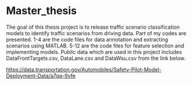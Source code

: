 # Master_thesis
The goal of this thesis project is to release traffic scenario classification models to identify traffic scenarios from driving data.
Part of my codes are presented. 1-4 are the code files for data annotation and extracting scenarios using MATLAB. 5-12 are the code files for feature selection and implementing models. Public data which are used in this project includes DataFrontTargets.csv, DataLane.csv and DataWsu.csv from the link below. 

https://data.transportation.gov/Automobiles/Safety-Pilot-Model-Deployment-Data/a7qq-9vfe
